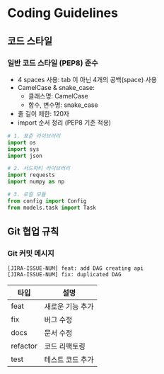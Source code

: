 # Coding Guidelines

## 코드 스타일

### 일반 코드 스타일 (PEP8) 준수

- 4 spaces 사용: tab 이 아닌 4개의 공백(space) 사용
- CamelCase & snake_case:
    - 클래스명: CamelCase
    - 함수, 변수명: snake_case
- 줄 길이 제한: 120자
- import 순서 정리 (PEP8 기준 적용)

```python
# 1. 표준 라이브러리
import os
import sys
import json

# 2. 서드파티 라이브러리
import requests
import numpy as np

# 3. 로컬 모듈
from config import Config
from models.task import Task
```

## Git 협업 규칙

### Git 커밋 메시지

```text
[JIRA-ISSUE-NUM] feat: add DAG creating api
[JIRA-ISSUE-NUM] fix: duplicated DAG
```

| 타입       | 설명        |
|----------|-----------|
| feat     | 새로운 기능 추가 |
| fix      | 버그 수정     |
| docs     | 문서 수정     |
| refactor | 코드 리팩토링   |
| test     | 테스트 코드 추가 |

